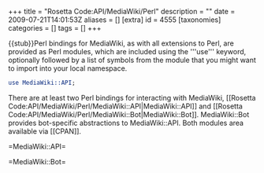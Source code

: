 +++
title = "Rosetta Code:API/MediaWiki/Perl"
description = ""
date = 2009-07-21T14:01:53Z
aliases = []
[extra]
id = 4555
[taxonomies]
categories = []
tags = []
+++

{{stub}}Perl bindings for MediaWiki, as with all extensions to Perl, are provided as Perl modules, which are included using the '''use''' keyword, optionally followed by a list of symbols from the module that you might want to import into your local namespace.


```perl
use MediaWiki::API;
```


There are at least two Perl bindings for interacting with MediaWiki, [[Rosetta Code:API/MediaWiki/Perl/MediaWiki::API|MediaWiki::API]] and [[Rosetta Code:API/MediaWiki/Perl/MediaWiki::Bot|MediaWiki::Bot]].  MediaWiki::Bot provides bot-specific abstractions to MediaWiki::API.  Both modules area available via [[CPAN]].

=MediaWiki::API=


=MediaWiki::Bot=
